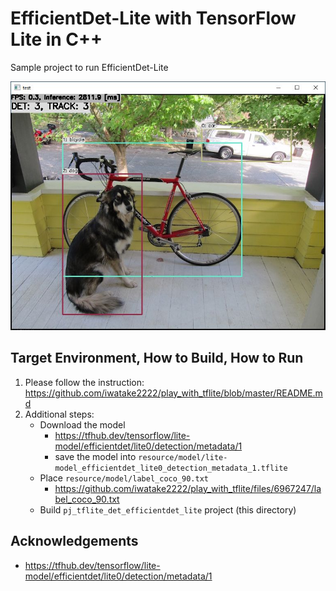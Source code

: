 # EfficientDet-Lite with TensorFlow Lite in C++
Sample project to run EfficientDet-Lite

![00_doc/efficientdet_lite.jpg](00_doc/efficientdet_lite.jpg)

## Target Environment, How to Build, How to Run
1. Please follow the instruction: https://github.com/iwatake2222/play_with_tflite/blob/master/README.md
2. Additional steps:
    - Download the model
        - https://tfhub.dev/tensorflow/lite-model/efficientdet/lite0/detection/metadata/1
        - save the model into `resource/model/lite-model_efficientdet_lite0_detection_metadata_1.tflite`
    - Place `resource/model/label_coco_90.txt`
        - https://github.com/iwatake2222/play_with_tflite/files/6967247/label_coco_90.txt
    - Build  `pj_tflite_det_efficientdet_lite` project (this directory)


## Acknowledgements
- https://tfhub.dev/tensorflow/lite-model/efficientdet/lite0/detection/metadata/1

